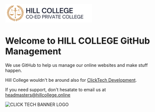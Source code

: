 ![Hill College Logo - Banner](https://github.com/hill-college/.github/blob/main/logos/HILL%20COLLEGE%20-%20BANNER%20LOGO.png)
# Welcome to HILL COLLEGE GitHub Management
We use GitHub to help us manage our online websites and make stuff happen.

Hill College wouldn't be around also for [ClickTech Development](https://github.com/clicktech-dev).

If you need support, don't hesatate to email us at [headmasters@hillcollege.online](mailto:headmasters@hillcollege.online)

![CLICK TECH BANNER LOGO](https://github.com/clicktech-dev/image-holding/blob/9c7068e5102260dd649f3e02439fd511c94f9fe5/banner.png)
